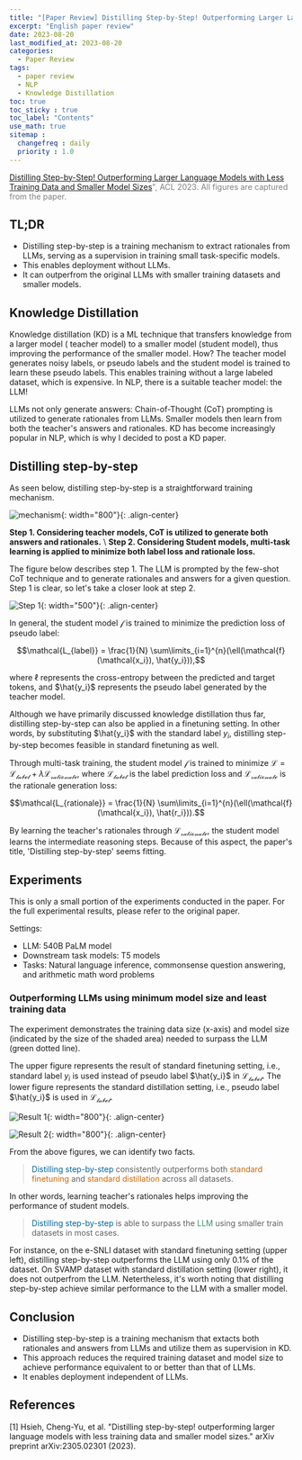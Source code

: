 ```yaml
---
title: "[Paper Review] Distilling Step-by-Step! Outperforming Larger Language Models with Less Training Data and Smaller Model Sizes"
excerpt: "English paper review"
date: 2023-08-20
last_modified_at: 2023-08-20
categories: 
  - Paper Review
tags: 
  - paper review
  - NLP
  - Knowledge Distillation
toc: true
toc_sticky : true
toc_label: "Contents"
use_math: true
sitemap :
  changefreq : daily
  priority : 1.0
---
```


<span style="color:gray"> [Distilling Step-by-Step! Outperforming Larger Language Models with Less Training Data and Smaller Model Sizes](https://arxiv.org/abs/2305.02301)", ACL 2023.
All figures are captured from the paper. </span>

## TL;DR

- Distilling step-by-step is a training mechanism to extract rationales from LLMs, serving as a supervision in training small task-specific models.
- This enables deployment without LLMs.
- It can outperfrom the original LLMs with smaller training datasets and smaller models.

## Knowledge Distillation

Knowledge distillation (KD) is a ML technique that transfers knowledge from a larger model ( teacher model) to a smaller model (student model), thus improving the performance of the smaller model.
How? The teacher model generates noisy labels, or pseudo labels and the student model is trained to learn these pseudo labels.
This enables training without a large labeled dataset, which is expensive.
In NLP, there is a suitable teacher model: the LLM!

LLMs not only generate answers: Chain-of-Thought (CoT) prompting is utilized to generate rationales from LLMs.
Smaller models then learn from both the teacher's answers and rationales.
KD has become increasingly popular in NLP, which is why I decided to post a KD paper.


## Distilling step-by-step

As seen below, distilling step-by-step is a straightforward training mechanism. 

![mechanism](https://github.com/hyeonjeong1/hyeonjeong1.github.io/assets/60830095/bcd8d284-3657-405e-9f2d-dba9dcc0aa54){: width="800"}{: .align-center}

**Step 1. Considering teacher models, CoT is utilized to generate both answers and rationales.** \\
**Step 2. Considering Student models, multi-task learning is applied to minimize both label loss and rationale loss.**

The figure below describes step 1. 
The LLM is prompted by the few-shot CoT technique and to generate rationales and answers for a given question.
Step 1 is clear, so let's take a closer look at step 2.

![Step 1](https://github.com/hyeonjeong1/hyeonjeong1.github.io/assets/60830095/e77ac761-712a-4e25-94a4-1be1ed718e8d){: width="500"}{: .align-center}


In general, the student model $\mathcal{f}$ is trained to minimize the prediction loss of pseudo label:

$$\mathcal{L_{label}} = \frac{1}{N} \sum\limits_{i=1}^{n}(\ell(\mathcal{f}(\mathcal{x_i}), \hat{y_i})),$$

where $\ell$ represents the cross-entropy between the predicted and target tokens, and $\hat{y_i}$ represents the pseudo label generated by the teacher model.

Although we have primarily discussed knowledge distillation thus far, distilling step-by-step can also be applied in a finetuning setting. 
In other words, by substituting $\hat{y_i}$ with the standard label $y_i$, distilling step-by-step becomes feasible in standard finetuning as well.

Through multi-task training, the student model $\mathcal{f}$ is trained to minimize $\mathcal{L}=\mathcal{L_{label}}+\lambda\mathcal{L_{rationale}}$, where $\mathcal{L_{label}}$ is the label prediction loss and $\mathcal{L_{rationale}}$ is the rationale generation loss:

$$\mathcal{L_{rationale}} = \frac{1}{N} \sum\limits_{i=1}^{n}(\ell(\mathcal{f}(\mathcal{x_i}), \hat{r_i})).$$


By learning the teacher's rationales through $\mathcal{L_{rationale}}$, the student model learns the intermediate reasoning steps.
Because of this aspect, the paper's title, 'Distilling step-by-step' seems fitting.


## Experiments

This is only a small portion of the experiments conducted in the paper.
For the full experimental results, please refer to the original paper.

Settings:
- LLM: 540B PaLM model
- Downstream task models: T5 models
- Tasks: Natural language inference, commonsense question answering, and arithmetic math word problems

### Outperforming LLMs using minimum model size and least training data

The experiment demonstrates the training data size (x-axis) and model size (indicated by the size of the shaded area) needed to surpass the LLM (green dotted line).

The upper figure represents the result of standard finetuning setting, i.e., standard label $y_i$ is used instead of pseudo label $\hat{y_i}$ in $\mathcal{L_{label}}$.
The lower figure represents the standard distillation setting, i.e., pseudo label $\hat{y_i}$ is used in $\mathcal{L_{label}}$.


![Result 1](https://github.com/hyeonjeong1/hyeonjeong1.github.io/assets/60830095/84f93143-12fe-4c0c-b93e-135dfc8a493d){: width="800"}{: .align-center}

![Result 2](https://github.com/hyeonjeong1/hyeonjeong1.github.io/assets/60830095/280717b8-22fd-4b37-b293-ff2ebefad3e7){: width="800"}{: .align-center}

From the above figures, we can identify two facts.

> <span style="color:#006699">Distilling step-by-step</span> consistently outperforms both <span style="color:#CC6600">standard finetuning</span> and <span style="color:#CC6600">standard distillation</span> across all datasets.

In other words, learning teacher's rationales helps improving the performance of student models.

> <span style="color:#006699">Distilling step-by-step</span> is able to surpass the <span style="color:#339966">LLM</span> using smaller train datasets in most cases.

For instance, on the e-SNLI dataset with standard finetuning setting (upper left), distilling step-by-step outperforms the LLM using only 0.1% of the dataset.
On SVAMP dataset with standard distillation setting (lower right), it does not outperfrom the LLM.
Netertheless, it's worth noting that distilling step-by-step achieve similar performance to the LLM with a smaller model.

## Conclusion
- Distilling step-by-step is a training mechanism that extacts both rationales and answers from LLMs and utilize them as supervision in KD.
- This approach reduces the required training dataset and model size to achieve performance equivalent to or better than that of LLMs.
- It enables deployment independent of LLMs.

## References

[1] Hsieh, Cheng-Yu, et al. "Distilling step-by-step! outperforming larger language models with less training data and smaller model sizes." arXiv preprint arXiv:2305.02301 (2023).